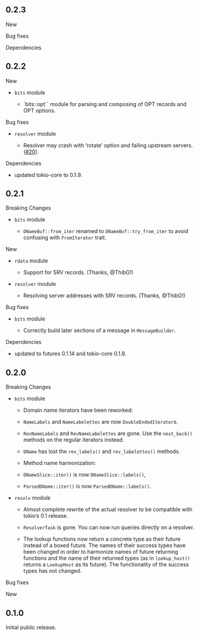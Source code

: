 ## 0.2.3

New

Bug fixes

Dependencies


## 0.2.2

New

* `bits` module

   *  `bits::opt`` module for parsing and composing of OPT records and OPT
      options.

Bug fixes

* `resolver` module

   *  Resolver may crash with ‘rotate’ option and failing upstream servers.
      ([#20](https://github.com/partim/domain/issues/20)).

Dependencies

* updated tokio-core to 0.1.9.


## 0.2.1

Breaking Changes

* `bits` module

  *  `DNameBuf::from_iter` renamed to `DNameBuf::try_from_iter` to avoid
     confusing with `FromIterator` trait.

New

* `rdata` module

  *  Support for SRV records. (Thanks, @ThibG!)

* `resolver` module

  * Resolving server addresses with SRV records. (Thanks, @ThibG!)

Bug fixes

* `bits` module

  *  Correctly build later sections of a message in `MessageBuilder`.

Dependencies

* updated to futures 0.1.14 and tokio-core 0.1.8.


## 0.2.0

Breaking Changes

* `bits` module

  *  Domain name iterators have been reworked:

    * `NameLabels` and `NameLabelettes` are now `DoubleEndedIterator`s.

    * `RevNameLabels` and `RevNameLabelettes` are gone. Use the
      `next_back()` methods on the regular iterators instead.

    * `DName` has lost the `rev_labels()` and `rev_labelettes()` methods.
      
  *  Method name harmonization:

    *  `DNameSlice::iter()` is now `DNameSlice::labels()`,
    *  `ParsedDName::iter()` is now `ParsedDName::labels()`.

* `resolv` module

  *  Almost complete rewrite of the actual resolver to be compatible with
     tokio’s 0.1 release.

  *  `ResolverTask` is gone. You can now run queries directly on a
     resolver.

  *  The lookup functions now return a concrete type as their future
     instead of a boxed future. The names of their success types have been
     changed in order to harmonize names of future returning functions and
     the name of their returned types (as in `lookup_host()` returns a
     `LookupHost` as its future). The functionality of the success types
     has not changed.


Bug fixes


New


## 0.1.0

Initial public release.
